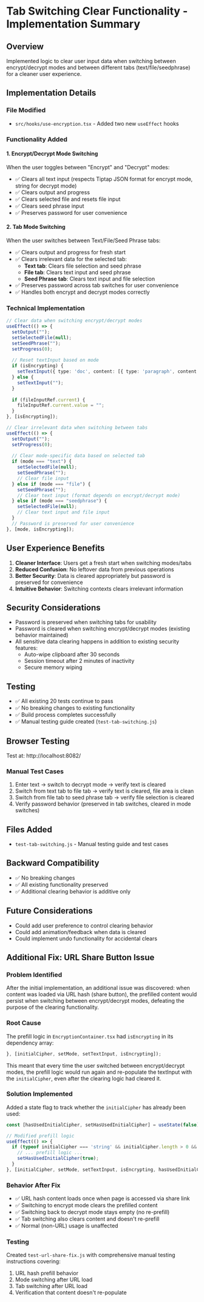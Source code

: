 # Tab Switching Clear Functionality - Implementation Summary

## Overview
Implemented logic to clear user input data when switching between encrypt/decrypt modes and between different tabs (text/file/seedphrase) for a cleaner user experience.

## Implementation Details

### File Modified
- `src/hooks/use-encryption.tsx` - Added two new `useEffect` hooks

### Functionality Added

#### 1. Encrypt/Decrypt Mode Switching
When the user toggles between "Encrypt" and "Decrypt" modes:
- ✅ Clears all text input (respects Tiptap JSON format for encrypt mode, string for decrypt mode)
- ✅ Clears output and progress
- ✅ Clears selected file and resets file input
- ✅ Clears seed phrase input
- ✅ Preserves password for user convenience

#### 2. Tab Mode Switching
When the user switches between Text/File/Seed Phrase tabs:
- ✅ Clears output and progress for fresh start
- ✅ Clears irrelevant data for the selected tab:
  - **Text tab**: Clears file selection and seed phrase
  - **File tab**: Clears text input and seed phrase  
  - **Seed Phrase tab**: Clears text input and file selection
- ✅ Preserves password across tab switches for user convenience
- ✅ Handles both encrypt and decrypt modes correctly

### Technical Implementation

```typescript
// Clear data when switching encrypt/decrypt modes
useEffect(() => {
  setOutput("");
  setSelectedFile(null);
  setSeedPhrase("");
  setProgress(0);
  
  // Reset textInput based on mode
  if (isEncrypting) {
    setTextInput({ type: 'doc', content: [{ type: 'paragraph', content: [] }] });
  } else {
    setTextInput("");
  }
  
  if (fileInputRef.current) {
    fileInputRef.current.value = "";
  }
}, [isEncrypting]);

// Clear irrelevant data when switching between tabs
useEffect(() => {
  setOutput("");
  setProgress(0);
  
  // Clear mode-specific data based on selected tab
  if (mode === "text") {
    setSelectedFile(null);
    setSeedPhrase("");
    // Clear file input
  } else if (mode === "file") {
    setSeedPhrase("");
    // Clear text input (format depends on encrypt/decrypt mode)
  } else if (mode === "seedphrase") {
    setSelectedFile(null);
    // Clear text input and file input
  }
  // Password is preserved for user convenience
}, [mode, isEncrypting]);
```

## User Experience Benefits

1. **Cleaner Interface**: Users get a fresh start when switching modes/tabs
2. **Reduced Confusion**: No leftover data from previous operations
3. **Better Security**: Data is cleared appropriately but password is preserved for convenience
4. **Intuitive Behavior**: Switching contexts clears irrelevant information

## Security Considerations

- Password is preserved when switching tabs for usability
- Password is cleared when switching encrypt/decrypt modes (existing behavior maintained)
- All sensitive data clearing happens in addition to existing security features:
  - Auto-wipe clipboard after 30 seconds
  - Session timeout after 2 minutes of inactivity
  - Secure memory wiping

## Testing

- ✅ All existing 20 tests continue to pass
- ✅ No breaking changes to existing functionality
- ✅ Build process completes successfully
- ✅ Manual testing guide created (`test-tab-switching.js`)

## Browser Testing

Test at: http://localhost:8082/

### Manual Test Cases
1. Enter text → switch to decrypt mode → verify text is cleared
2. Switch from text tab to file tab → verify text is cleared, file area is clean
3. Switch from file tab to seed phrase tab → verify file selection is cleared
4. Verify password behavior (preserved in tab switches, cleared in mode switches)

## Files Added
- `test-tab-switching.js` - Manual testing guide and test cases

## Backward Compatibility
- ✅ No breaking changes
- ✅ All existing functionality preserved
- ✅ Additional clearing behavior is additive only

## Future Considerations
- Could add user preference to control clearing behavior
- Could add animation/feedback when data is cleared
- Could implement undo functionality for accidental clears

## Additional Fix: URL Share Button Issue

### Problem Identified
After the initial implementation, an additional issue was discovered: when content was loaded via URL hash (share button), the prefilled content would persist when switching between encrypt/decrypt modes, defeating the purpose of the clearing functionality.

### Root Cause
The prefill logic in `EncryptionContainer.tsx` had `isEncrypting` in its dependency array:
```typescript
}, [initialCipher, setMode, setTextInput, isEncrypting]);
```

This meant that every time the user switched between encrypt/decrypt modes, the prefill logic would run again and re-populate the textInput with the `initialCipher`, even after the clearing logic had cleared it.

### Solution Implemented
Added a state flag to track whether the `initialCipher` has already been used:

```typescript
const [hasUsedInitialCipher, setHasUsedInitialCipher] = useState(false);

// Modified prefill logic
useEffect(() => {
  if (typeof initialCipher === 'string' && initialCipher.length > 0 && !hasUsedInitialCipher) {
    // ... prefill logic ...
    setHasUsedInitialCipher(true);
  }
}, [initialCipher, setMode, setTextInput, isEncrypting, hasUsedInitialCipher, setHasUsedInitialCipher]);
```

### Behavior After Fix
- ✅ URL hash content loads once when page is accessed via share link
- ✅ Switching to encrypt mode clears the prefilled content
- ✅ Switching back to decrypt mode stays empty (no re-prefill)
- ✅ Tab switching also clears content and doesn't re-prefill
- ✅ Normal (non-URL) usage is unaffected

### Testing
Created `test-url-share-fix.js` with comprehensive manual testing instructions covering:
1. URL hash prefill behavior
2. Mode switching after URL load
3. Tab switching after URL load
4. Verification that content doesn't re-populate
